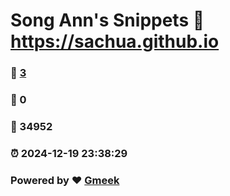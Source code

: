 # Song Ann's Snippets :link: https://sachua.github.io 
### :page_facing_up: [3](https://sachua.github.io/tag.html) 
### :speech_balloon: 0 
### :hibiscus: 34952 
### :alarm_clock: 2024-12-19 23:38:29 
### Powered by :heart: [Gmeek](https://github.com/Meekdai/Gmeek)
